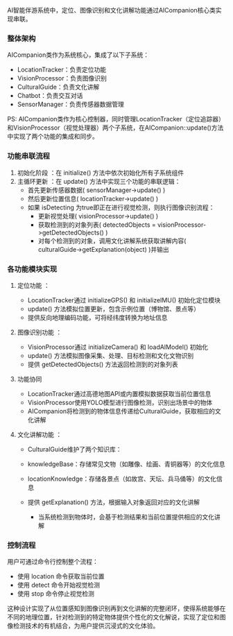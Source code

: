 AI智能伴游系统中，定位、图像识别和文化讲解功能通过AICompanion核心类实现串联。

### 整体架构
AICompanion类作为系统核心，集成了以下子系统：

- LocationTracker：负责定位功能
- VisionProcessor：负责图像识别
- CulturalGuide：负责文化讲解
- Chatbot：负责交互对话
- SensorManager：负责传感器数据管理

PS: AICompanion类作为核心控制器，同时管理LocationTracker（定位追踪器）和VisionProcessor（视觉处理器）两个子系统，在AICompanion::update()方法中实现了两个功能的集成和同步。
 
### 功能串联流程
1. 初始化阶段 ：在 initialize() 方法中依次初始化所有子系统组件
2. 主循环更新 ：在 update() 方法中实现三个功能的串联逻辑：
   - 首先更新传感器数据( sensorManager->update() )
   - 然后更新位置信息( locationTracker->update() )
   - 如果 isDetecting 为true即正在进行视觉检测，则执行图像识别流程：
     - 更新视觉处理( visionProcessor->update() )
     - 获取检测到的对象列表( detectedObjects = visionProcessor->getDetectedObjects() )
     - 对每个检测到的对象，调用文化讲解系统获取讲解内容( culturalGuide->getExplanation(object) )并输出
### 各功能模块实现
1. 定位功能 ：
   
   - LocationTracker通过 initializeGPS() 和 initializeIMU() 初始化定位模块
   - update() 方法模拟位置更新，包含示例位置（博物馆、景点等）
   - 提供反向地理编码功能，可将经纬度转换为地址信息
2. 图像识别功能 ：
   
   - VisionProcessor通过 initializeCamera() 和 loadAIModel() 初始化
   - update() 方法模拟图像采集、处理、目标检测和文化文物识别
   - 提供 getDetectedObjects() 方法返回检测到的对象列表
3. 功能协同
   
   - LocationTracker通过高德地图API或内置模拟数据获取当前位置信息
   - VisionProcessor使用YOLO模型进行图像检测，识别出场景中的物体
   - AICompanion将检测到的物体信息传递给CulturalGuide，获取相应的文化讲解
4. 文化讲解功能 ：
   
    - CulturalGuide维护了两个知识库：
     - knowledgeBase：存储常见文物（如雕像、绘画、青铜器等）的文化信息
     - locationKnowledge：存储各景点（如故宫、天坛、兵马俑等）的文化信息
   
   - 提供 getExplanation() 方法，根据输入对象返回对应的文化讲解
     - 当系统检测到物体时，会基于检测结果和当前位置提供相应的文化讲解
### 控制流程
用户可通过命令行控制整个流程：

- 使用 location 命令获取当前位置
- 使用 detect 命令开始视觉检测
- 使用 stop 命令停止视觉检测

这种设计实现了从位置感知到图像识别再到文化讲解的完整闭环，使得系统能够在不同的地理位置，针对检测到的特定物体提供个性化的文化解说，实现了定位和图像检测技术的有机结合，为用户提供沉浸式的文化体验。